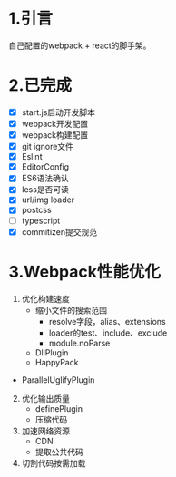 # 1.引言

自己配置的webpack + react的脚手架。

# 2.已完成

 - [x] start.js启动开发脚本
 - [x] webpack开发配置
 - [x] webpack构建配置
 - [x] git ignore文件
 - [x] Eslint
 - [x] EditorConfig
 - [x] ES6语法确认
 - [x] less是否可读
 - [x] url/img loader
 - [x] postcss
 - [ ] typescript
 - [x] commitizen提交规范

# 3.Webpack性能优化

 1. 优化构建速度
	- 缩小文件的搜索范围
		- resolve字段，alias、extensions
		- loader的test、include、exclude
		- module.noParse
	- DllPlugin
	- HappyPack
  - ParallelUglifyPlugin
 2. 优化输出质量
	- definePlugin
	- 压缩代码
 3. 加速网络资源
	- CDN
	- 提取公共代码
 4. 切割代码按需加载
